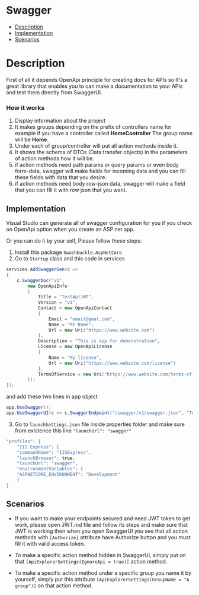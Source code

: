 ﻿# Swagger
* [Description](#description)
* [Implementation](#implementation)
* [Scenarios](#scenarios)

# Description
First of all it depends OpenApi principle for creating docs for APIs so It's a great library that enables you to can make a documentation to your APIs and test them directly from SwaggerUI.

### How it works
1. Display information about the project
2. It makes groups depending on the prefix of controllers name 
for example if you have a controller called **HomeController** The group name will be **Home**.
3. Under each of group/controller will put all action methods inside it.
4. It shows the schema of DTOs (Data transfer objects) in the parameters of action methods how it will be.
5. if action methods need path params or query params or even body form-data, swagger will make fields for incoming data and you can fill these fields with data that you desire.
6. if action methods need body row-json data, swagger will make a field that you can fill it with row json that you want.

## Implementation
Visual Studio can generate all of swagger configuration for you if you check on OpenApi option when you create an ASP.net app.

Or you can do it by your self, Please follow these steps:
1. Install this package `Swashbuckle.AspNetCore`
2. Go to `Startup` class and this code in services
```csharp
services.AddSwaggerGen(c =>
{
    c.SwaggerDoc("v1",
        new OpenApiInfo
        {
            Title = "TestApiJWT",
            Version = "v1",
            Contact = new OpenApiContact
            {
                Email = "email@gmal.com",
                Name = "MY Name",
                Url = new Uri("https://www.website.com")
            },
            Description = "This is app for demonstration",
            License = new OpenApiLicense
            {
                Name = "My license",
                Url = new Uri("https://www.website.com/license")
            },
            TermsOfService = new Uri("https://www.website.com/terms-of-service")
        });
});
```
and add these two lines in app object
```csharp
app.UseSwagger();
app.UseSwaggerUI(c => c.SwaggerEndpoint("/swagger/v1/swagger.json", "TestApiJWT v1"));
``` 
3. Go to `launchSettings.json` file inside properties folder and make sure from existence this line `"launchUrl": "swagger"`
```csharp
"profiles": {
    "IIS Express": {
    "commandName": "IISExpress",
    "launchBrowser": true,
    "launchUrl": "swagger",
    "environmentVariables": {
    "ASPNETCORE_ENVIRONMENT": "Development"
    }
}
```

## Scenarios
* If you want to make your endpoints secured and need JWT token to get work, please open JWT.md file and follow its steps and make sure that JWT is working then when you open SwaggerUI you see that all action methods with `[Authorize]` attribute have Authorize button and you must fill it with valid access token.

* To make a specific action method hidden in SwaggerUI, simply put on that `[ApiExplorerSettings(IgnoreApi = true)]` action method.

* To make a specific action method under a specific group you name it by yourself, simply put this attribute `[ApiExplorerSettings(GroupName = "A group")]` on that action method.
